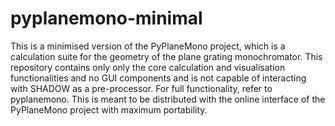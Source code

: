 # pyplanemono-minimal

This is a minimised version of the PyPlaneMono project, which is a calculation suite for the geometry of the plane grating monochromator. This repository contains only only the core calculation and visualisation functionalities and no GUI components
and is not capable of interacting with SHADOW as a pre-processor. For full functionality, refer to pyplanemono. This is meant to be distributed with the online interface of the PyPlaneMono project with maximum portability.


